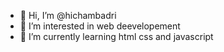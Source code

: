 - 👋 Hi, I’m @hichambadri
- 👀 I’m interested in web deevelopement
- 🌱 I’m currently learning html css and javascript
<!---
hichambadri/hichambadri is a ✨ special ✨ repository because its `README.md` (this file) appears on your GitHub profile.
You can click the Preview link to take a look at your changes.
--->
